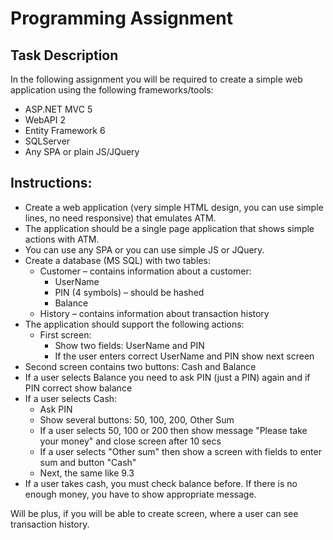 # Programming Assignment

## Task Description

In the following assignment you will be required to create a simple web application using the following frameworks/tools:
- ASP.NET MVC 5
- WebAPI 2
- Entity Framework 6
- SQLServer
- Any SPA or plain JS/JQuery

## Instructions:

- Create a web application (very simple HTML design, you can use simple lines, no need responsive) that emulates ATM.
- The application should be a single page application that shows simple actions with ATM.
- You can use any SPA or you can use simple JS or JQuery.
- Create a database (MS SQL) with two tables:
  - Customer – contains information about a customer:
    - UserName
	- PIN (4 symbols) – should be hashed
	- Balance
  - History – contains information about transaction history
- The application should support the following actions:
  - First screen:
    - Show two fields: UserName and PIN
	- If the user enters correct UserName and PIN show next screen
- Second screen contains two buttons: Cash and Balance
- If a user selects Balance you need to ask PIN (just a PIN) again and if PIN correct show balance
- If a user selects Cash:
  - Ask PIN
  - Show several buttons: 50, 100, 200, Other Sum
  - If a user selects 50, 100 or 200 then show message "Please take your money" and close screen after 10 secs
  - If a user selects "Other sum" then show a screen with fields to enter sum and button "Cash"
  - Next, the same like 9.3
- If a user takes cash, you must check balance before. If there is no enough money, you have to show appropriate message.

Will be plus, if you will be able to create screen, where a user can see transaction history.